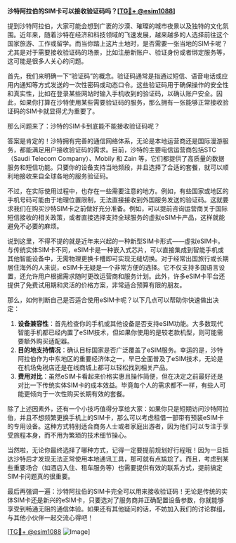 **沙特阿拉伯的SIM卡可以接收验证码吗？[[TG💪+ @esim1088](https://t.me/s/esim1088)]**

提到沙特阿拉伯，大家可能会想到广袤的沙漠、璀璨的城市夜景以及独特的文化氛围。近年来，随着沙特在经济和科技领域的飞速发展，越来越多的人选择前往这个国家旅游、工作或留学。而当你踏上这片土地时，是否需要一张当地的SIM卡呢？尤其是对于需要接收验证码的场景，比如注册新账户、验证身份或者绑定服务等，这可能是很多人关心的问题。

首先，我们来明确一下“验证码”的概念。验证码通常是指通过短信、语音电话或应用内通知等方式发送的一次性密码或动态口令。这些验证码用于确保操作的安全性和真实性，比如在登录某些网站时输入手机收到的验证码，以确认账户安全。因此，如果你打算在沙特使用某些需要验证码的服务，那么拥有一张能够正常接收验证码的SIM卡就显得尤为重要了。

那么问题来了：沙特的SIM卡到底能不能接收验证码呢？

答案是肯定的！沙特拥有完善的通信网络体系，无论是本地运营商还是国际漫游服务，都能满足用户接收验证码的需求。目前，沙特的主要电信运营商包括STC（Saudi Telecom Company）、Mobily 和 Zain 等，它们都提供了高质量的数据服务和短信功能。只要你的设备支持当地频段，并且选择了合适的套餐，就可以顺利地接收来自全球各地的服务验证码。

不过，在实际使用过程中，也存在一些需要注意的地方。例如，有些国家或地区的手机号码可能由于地理位置限制，无法直接接收到外国服务发送的验证码。这就要求我们在购买沙特SIM卡之前做好充分准备。例如，可以提前咨询运营商关于国际短信接收的相关政策，或者直接选择支持全球服务的虚拟eSIM卡产品，这样就能避免不必要的麻烦。

说到这里，不得不提的就是近年来兴起的一种新型SIM卡形式——虚拟eSIM卡。与传统实体SIM卡不同，eSIM卡是一种嵌入式芯片，可以直接集成到智能手机或其他智能设备中，无需物理更换卡槽即可实现无缝切换。对于经常出国旅行或长期居住海外的人来说，eSIM卡无疑是一个非常方便的选择。它不仅支持多国语言设置，还允许用户根据需求随时更改运营商和服务计划。此外，许多eSIM卡平台还提供了免费试用期和灵活的价格方案，非常适合预算有限的朋友。

那么，如何判断自己是否适合使用eSIM卡呢？以下几点可以帮助你快速做出决定：

1. **设备兼容性**：首先检查你的手机或其他设备是否支持eSIM功能。大多数现代智能手机都已经内置了eSIM技术，但如果你使用的是较老款机型，则可能需要额外购买适配器。
2. **目的地支持情况**：确认目标国家是否广泛覆盖了eSIM服务。幸运的是，沙特阿拉伯作为中东地区的重要经济体之一，早已全面普及了eSIM技术，无论是在机场免税店还是在线商城上都可以轻松找到相关产品。
3. **费用对比**：虽然eSIM卡看起来价格实惠且操作简便，但在决定之前最好还是对比一下传统实体SIM卡的成本效益。毕竟每个人的需求都不一样，有些人可能更倾向于一次性购买长期有效的套餐。

除了上述因素外，还有一个小技巧值得分享给大家：如果你只是短期访问沙特阿拉伯，并且不想频繁更换手机上的SIM卡，那么可以考虑租借一部带有预装eSIM卡的专用设备。这种方式特别适合商务人士或者家庭出游者，因为他们可以专注于享受旅程本身，而不用为繁琐的技术细节操心。

当然啦，无论你最终选择了哪种方式，记得一定要提前规划好行程哦！因为一旦抵达沙特后才发现无法正常使用本地通讯工具，那可就有点尴尬了。而且，考虑到某些重要场合（如酒店入住、租车服务等）也需要提供有效的联系方式，提前搞定SIM卡问题真的很重要。

最后再强调一遍：沙特阿拉伯的SIM卡完全可以用来接收验证码！无论是传统的实体SIM卡还是新兴的eSIM卡，只要选对了服务商并正确配置设备参数，你就能够享受到畅通无阻的通信体验。如果还有其他疑问的话，不妨加入我们的讨论群组，与其他小伙伴一起交流心得吧！

[[TG💪+ @esim1088](https://t.me/s/esim1088) ![Image](https://i.postimg.cc/4NQfJmqS/Snipaste-2025-05-13-00-14-12.png)]